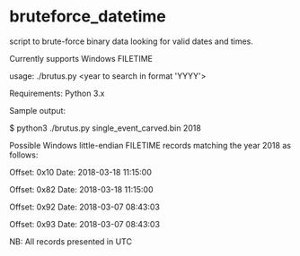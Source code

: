 # bruteforce_datetime

script to brute-force binary data looking for valid dates and times.

Currently supports Windows FILETIME

usage: ./brutus.py <filename> <year to search in format 'YYYY'>
  
Requirements: Python 3.x

Sample output:

$ python3 ./brutus.py single_event_carved.bin 2018

Possible Windows little-endian FILETIME records matching the year 2018 as follows:

Offset: 0x10    Date: 2018-03-18 11:15:00

Offset: 0x82    Date: 2018-03-18 11:15:00

Offset: 0x92    Date: 2018-03-07 08:43:03

Offset: 0x93    Date: 2018-03-07 08:43:03



NB: All records presented in UTC

